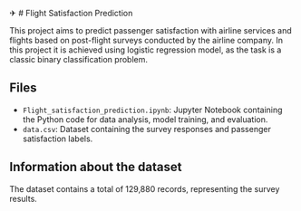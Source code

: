✈ # Flight Satisfaction Prediction

This project aims to predict passenger satisfaction with airline services and flights based on post-flight surveys conducted by the airline company. In this project it is achieved using logistic regression model, as the task is a classic binary classification problem.

## Files

- `Flight_satisfaction_prediction.ipynb`: Jupyter Notebook containing the Python code for data analysis, model training, and evaluation.
- `data.csv`: Dataset containing the survey responses and passenger satisfaction labels.

## Information about the dataset

The dataset contains a total of 129,880 records, representing the survey results.
